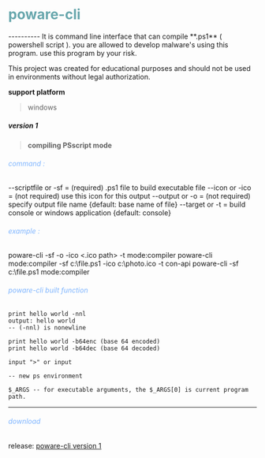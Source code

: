 
 <h1 style="color:#68A7AD">poware-cli</h1>
----------
It is command line interface that can compile **.ps1** ( powershell script ). you are allowed to develop malware's using this program. use this program by your risk.

This project was created for educational purposes and should not be used in environments without legal authorization.

**support platform**
> windows

<h5>version 1</h5>


> <h4>compiling PSscript mode</h4>
<h6 style="color:#7FB5FF">command :</h6>
    --scriptfile or -sf     = (required) .ps1 file to build executable file
    --icon or -ico          = (not required) use this icon for this output
    --output or -o          = (not required) specify output file name {default: base name of file}
    --target or -t          = build console or windows application {default: console}

<h6 style="color:#7FB5FF">example :</h6>
    poware-cli -sf <file path> -o <new file directory> -ico <.ico path> -t <con-api or win-api> mode:compiler
    poware-cli mode:compiler -sf c:\file.ps1 -ico c:\photo.ico -t con-api
    poware-cli -sf c:\file.ps1 mode:compiler 

<h6 style="color:#7FB5FF">poware-cli built function</h6>

    print hello world -nnl 
    output: hello world
    -- (-nnl) is nonewline
    
    print hello world -b64enc (base 64 encoded)
    print hello world -b64dec (base 64 decoded)
    
    input ">" or input
    
    -- new ps environment

    $_ARGS -- for executable arguments, the $_ARGS[0] is current program path.

 
----------
<h6 style="color:#7FB5FF">download</h6>
 
release: [poware-cli version 1](https://mega.nz/file/Z0YTQZZB#SYnlWt3FyxIJRC6srEdc-CrP30QjbPwQVuu9UYYroLA) 


         
